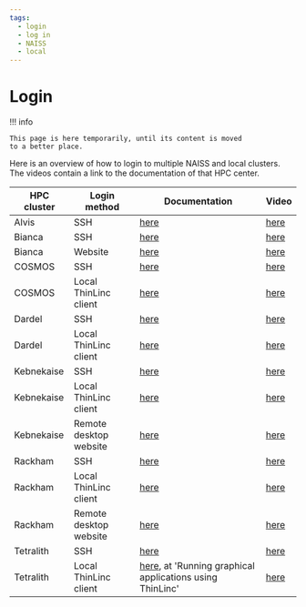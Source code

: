 ```yaml
---
tags:
  - login
  - log in
  - NAISS
  - local
---
```


# Login

!!! info

    This page is here temporarily, until its content is moved
    to a better place.

Here is an overview of how to login to multiple NAISS
and local clusters. The videos contain a link to the documentation
of that HPC center.

HPC cluster | Login method           | Documentation                                                                                             | Video                               
------------|------------------------|-----------------------------------------------------------------------------------------------------------|-------------------------------------
Alvis       | SSH                    | [here](https://www.c3se.chalmers.se/documentation/for_users/getting_started/how_to_login_to_alvis/)       | [here](https://youtu.be/PJZ3W907qCU)
Bianca      | SSH                    | [here](https://docs.uppmax.uu.se/getting_started/login_bianca_console_password/)                          | [here](https://youtu.be/7mKDxnXqi_M)
Bianca      | Website                | [here](https://uppmax.github.io/UPPMAX-documentation/getting_started/login_bianca_remote_desktop_website/)| [here](https://youtu.be/UpNI5OUlIo8)
COSMOS      | SSH                    | [here](https://lunarc-documentation.readthedocs.io/en/latest/getting_started/login_howto/)                | [here](https://youtu.be/sMsenzWERTg)
COSMOS      | Local ThinLinc client  | [here](https://lunarc-documentation.readthedocs.io/en/latest/getting_started/using_hpc_desktop/)          | [here](https://youtu.be/wn7TgElj_Ng)
Dardel      | SSH                    | [here](https://support.pdc.kth.se/doc/support/?sub=login/ssh_login/)                                      | [here](https://youtu.be/I8cNqiYuA-4)
Dardel      | Local ThinLinc client  | [here](https://support.pdc.kth.se/doc/support/?sub=login/interactive_hpc/)                                | [here](https://youtu.be/0Rm-HmyzDfs)
Kebnekaise  | SSH                    | [here](https://docs.hpc2n.umu.se/documentation/access/)                                                   | [here](https://youtu.be/pIiKOKBHIeY)
Kebnekaise  | Local ThinLinc client  | [here](https://docs.hpc2n.umu.se/documentation/access/)                                                   | [here](https://youtu.be/_jpj0GW9ASc)
Kebnekaise  | Remote desktop website | [here](https://docs.hpc2n.umu.se/documentation/access/)                                                   | [here](https://youtu.be/_O4dQn8zPaw)
Rackham     | SSH                    | [here](https://docs.uppmax.uu.se/getting_started/login_rackham_remote_desktop_local_thinlinc_client)      | [here](https://youtu.be/TSVGSKyt2bQ)
Rackham     | Local ThinLinc client  | [here](https://docs.uppmax.uu.se/getting_started/login_rackham_console_password/)                         | [here](https://youtu.be/PqEpsn74l0g)
Rackham     | Remote desktop website | [here](https://docs.uppmax.uu.se/getting_started/login_rackham_remote_desktop_website/)                   | [here](https://youtu.be/HQ2iuKRPabc)
Tetralith   | SSH                    | [here](https://www.nsc.liu.se/support/getting-started/)                                                   | [here](https://youtu.be/wtGIzSBiulY)
Tetralith   | Local ThinLinc client  | [here](https://www.nsc.liu.se/support/graphics/), at 'Running graphical applications using ThinLinc'      | [here](https://youtu.be/JsHzQSFNGxY)
